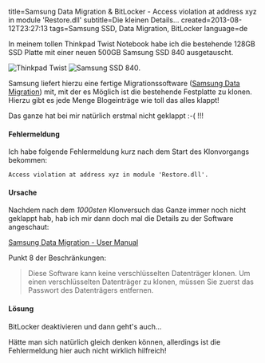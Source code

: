 title=Samsung Data Migration & BitLocker - Access violation at address xyz in module 'Restore.dll'
subtitle=Die kleinen Details...
created=2013-08-12T23:27:13
tags=Samsung SSD, Data Migration, BitLocker
language=de

In meinem tollen Thinkpad Twist Notebook habe ich die bestehende 128GB SSD Platte mit einer neuen 500GB Samsung SSD 840 ausgetauscht.

![Thinkpad Twist](http://blog.matthias-reining.com/img/article-images/thinkpad-twist.jpg "Thinkpad Twist")
![Samsung SSD 840](http://blog.matthias-reining.com/img/article-images/samsung-ssd-840.jpg "Samsung SSD 840").

Samsung liefert hierzu eine fertige Migrationssoftware ([Samsung Data Migration](http://www.samsung.com/global/business/semiconductor/samsungssd/downloads.html "Samsung Data Migration")) mit, mit der es Möglich ist die bestehende Festplatte zu klonen. Hierzu gibt es jede Menge Blogeinträge wie toll das alles klappt!

Das ganze hat bei mir natürlich erstmal nicht geklappt :-( !!!

#### Fehlermeldung

Ich habe folgende Fehlermeldung kurz nach dem Start des Klonvorgangs bekommen:
 

	Access violation at address xyz in module 'Restore.dll'.

#### Ursache

Nachdem nach dem *1000sten* Klonversuch das Ganze immer noch nicht geklappt hab, hab ich mir dann doch mal die Details zu der Software angeschaut:

[Samsung Data Migration - User Manual](http://www.samsung.com/global/business/semiconductor/samsungssd/downloads/Samsung_SSD_Data_Migration_User_Manual_German_v2.pdf)

Punkt 8 der Beschränkungen:

> Diese Software kann keine verschlüsselten Datenträger klonen. Um einen 
> verschlüsselten Datenträger zu klonen, müssen Sie zuerst das Passwort des 
> Datenträgers entfernen.

#### Lösung

BitLocker deaktivieren und dann geht's auch...

Hätte man sich natürlich gleich denken können, allerdings ist die Fehlermeldung hier auch nicht wirklich hilfreich!